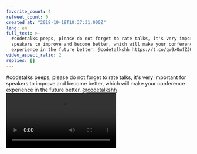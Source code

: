 ```yaml
---
favorite_count: 4
retweet_count: 0
created_at: "2018-10-18T10:37:31.000Z"
lang: en
full_text: >-
  #codetalks peeps, please do not forget to rate talks, it's very important for
  speakers to improve and become better, which will make your conference
  experience in the future better. @codetalkshh https://t.co/qw9xOwfZJO
video_aspect_ratio: 2
replies: []
---
```


#codetalks peeps, please do not forget to rate talks, it's very important for
speakers to improve and become better, which will make your conference
experience in the future better. [@codetalkshh](https://twitter.com/codetalkshh)
![Embedded Video](https://twitter-media-coderbyheart.s3.eu-north-1.amazonaws.com/1052871290112086021-DpyM2Q6UcAIdnhu.mp4)
